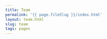 ```yaml
---
title: Team
permalink: '{{ page.fileSlug }}/index.html'
layout: team.html
slug: team
tags: pages
---
```



